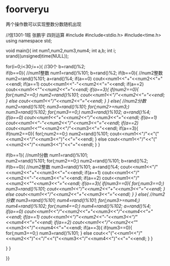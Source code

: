 # foorveryu
两个操作数可以实现整数分数随机出现

//信1301-1班 张鹏宇 四则运算
#include<iostream>
#include<stdio.h>
#include<time.h>
using namespace std;

void main(){
 int num1,num2,num3,num4;
 int a,b;
 int i;
 srand((unsigned)time(NULL));

 for(i=0;i<30;i++){   //30个
 b=rand()%2;   
 if(b==0){    //num1整数
  num1=rand()%101;
  b=rand()%2;
  if(b==0){   //num2整数
   num2=rand()%101;
         a=rand()%4;
         if(a==0)
    cout<<num1<<"+"<<num2<<"="<<endl;
      if(a==1)
          cout<<num1<<"-"<<num2<<"="<<endl; 
      if(a==2)
          cout<<num1<<"*"<<num2<<"="<<endl;
      if(a==3){
       if(num2==0){
     for(;num2==0;)
      num2=rand()%101;
        cout<<num1<<"/"<<num2<<"="<<endl;
    }
    else
     cout<<num1<<"/"<<num2<<"="<<endl;
   }
  }
  else{   //num2分数
   num2=rand()%101;
   num3=rand()%101;
   for(;num2>=num3;)
    num3=rand()%102;
   for(;num3==0;)
    num3=rand()%102;
         a=rand()%4;
   if(a==0)
    cout<<num1<<"+"<<num2<<"/"<<num3<<"="<<endl;
         if(a==1)
       cout<<num1<<"-"<<num2<<"/"<<num3<<"="<<endl;
         if(a==2)
          cout<<num1<<"*"<<num2<<"/"<<num3<<"="<<endl;
         if(a==3){
    if(num2==0){
     for(;num2==0;)
      num2=rand()%101;
     cout<<num1<<"/"<<"("<<num2<<"/"<<num3<<")"<<"="<<endl;
    }
    else
     cout<<num1<<"/"<<"("<<num2<<"/"<<num3<<")"<<"="<<endl;
   }
  }
   
   
   
   
   if(b==1){    //num1分数
    num1=rand()%101;    
    num2=rand()%101;
    for(;num2==0;)
     num2=rand()%101;
    b=rand()%2;
    if(b==0){     //num2整数
     num3=rand()%101;
     a=rand()%4;
     cout<<num1<<"/"<<num2<<"+"<<num3<<"="<<endl;
     if(a==1)
      cout<<num1<<"/"<<num2<<"-"<<num3<<"="<<endl;
     if(a==2)
      cout<<num1<<"/"<<num2<<"*"<<num3<<"="<<endl;
     if(a==3){
      if(num3==0){
       for(;num3==0;)
        num3=rand()%101;
       cout<<num1<<"/"<<num2<<"+"<<num3<<"="<<endl;
      }
      else
       cout<<num1<<"/"<<num2<<"+"<<num3<<"="<<endl;
     }
    }
    else{     //num2分数
     num3=rand()%101;
     num4=rand()%101;
     for(;num3>=num4;)
      num4=rand()%102;
     for(;num4==0;)
      num4=rand()%102;
     a=rand()%4;
          if(a==0)
        cout<<num1<<"/"<<num2<<"+"<<num3<<"/"<<num4<<"="<<endl;
       if(a==1)
        cout<<num1<<"/"<<num2<<"-"<<num3<<"/"<<num4<<"="<<endl;
       if(a==2)
        cout<<num1<<"/"<<num2<<"*"<<num3<<"/"<<num4<<"="<<endl;
       if(a==3){
        if(num3==0){
         for(;num3==0;)
          num3=rand()%101;
        }
        else
         cout<<"("<<num1<<"/"<<num2<<")"<<"/"<<"("<<num3<<"/"<<num4<<")"<<"="<<endl;
       }
    }
  
 }
}

}}
